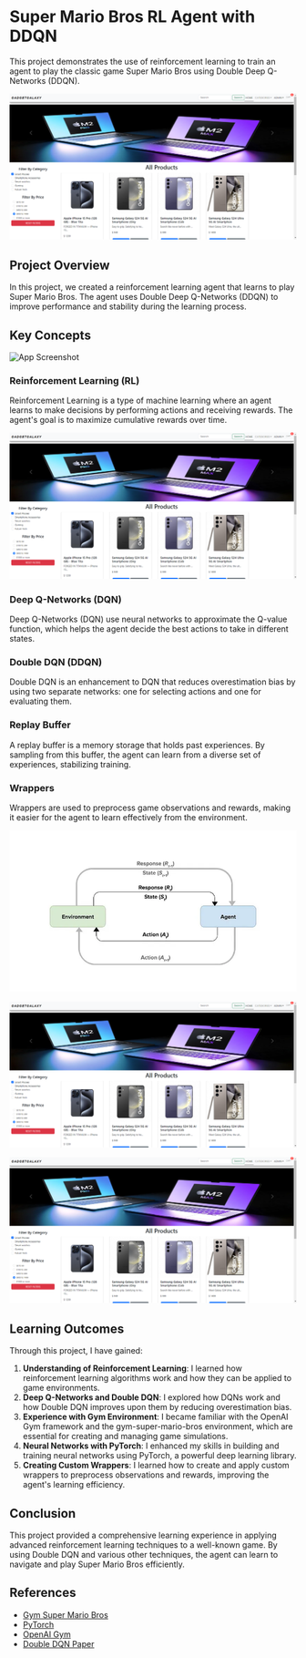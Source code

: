 # Super Mario Bros RL Agent with DDQN

This project demonstrates the use of reinforcement learning to train an agent to play the classic game Super Mario Bros using Double Deep Q-Networks (DDQN).

![App Screenshot](https://github.com/akashghosh256/Ecommerce-App/blob/main/screenshots/filter.png)

## Project Overview

In this project, we created a reinforcement learning agent that learns to play Super Mario Bros. The agent uses Double Deep Q-Networks (DDQN) to improve performance and stability during the learning process.

## Key Concepts

![App Screenshot](https://github.com/akashghosh256/Super-Mario-Bros-Reinforcement-Learning-/blob/main/screenshots/gameplay.gif)

### Reinforcement Learning (RL)
Reinforcement Learning is a type of machine learning where an agent learns to make decisions by performing actions and receiving rewards. The agent's goal is to maximize cumulative rewards over time.

![App Screenshot](https://github.com/akashghosh256/Ecommerce-App/blob/main/screenshots/filter.png)

### Deep Q-Networks (DQN)
Deep Q-Networks (DQN) use neural networks to approximate the Q-value function, which helps the agent decide the best actions to take in different states.

### Double DQN (DDQN)
Double DQN is an enhancement to DQN that reduces overestimation bias by using two separate networks: one for selecting actions and one for evaluating them.

### Replay Buffer
A replay buffer is a memory storage that holds past experiences. By sampling from this buffer, the agent can learn from a diverse set of experiences, stabilizing training.

### Wrappers
Wrappers are used to preprocess game observations and rewards, making it easier for the agent to learn effectively from the environment.


![App Screenshot](https://raw.githubusercontent.com/akashghosh256/Super-Mario-Bros-Reinforcement-Learning-/main/screenshots/cycle2.webp)

![App Screenshot](https://github.com/akashghosh256/Ecommerce-App/blob/main/screenshots/filter.png)

![App Screenshot](https://github.com/akashghosh256/Ecommerce-App/blob/main/screenshots/filter.png)

## Learning Outcomes

Through this project, I have gained:

1. **Understanding of Reinforcement Learning**: I learned how reinforcement learning algorithms work and how they can be applied to game environments.
2. **Deep Q-Networks and Double DQN**: I explored how DQNs work and how Double DQN improves upon them by reducing overestimation bias.
3. **Experience with Gym Environment**: I became familiar with the OpenAI Gym framework and the gym-super-mario-bros environment, which are essential for creating and managing game simulations.
4. **Neural Networks with PyTorch**: I enhanced my skills in building and training neural networks using PyTorch, a powerful deep learning library.
5. **Creating Custom Wrappers**: I learned how to create and apply custom wrappers to preprocess observations and rewards, improving the agent's learning efficiency.

## Conclusion

This project provided a comprehensive learning experience in applying advanced reinforcement learning techniques to a well-known game. By using Double DQN and various other techniques, the agent can learn to navigate and play Super Mario Bros efficiently.

## References

- [Gym Super Mario Bros](https://pypi.org/project/gym-super-mario-bros/)
- [PyTorch](https://pytorch.org/)
- [OpenAI Gym](https://gym.openai.com/)
- [Double DQN Paper](https://arxiv.org/abs/1509.06461)
